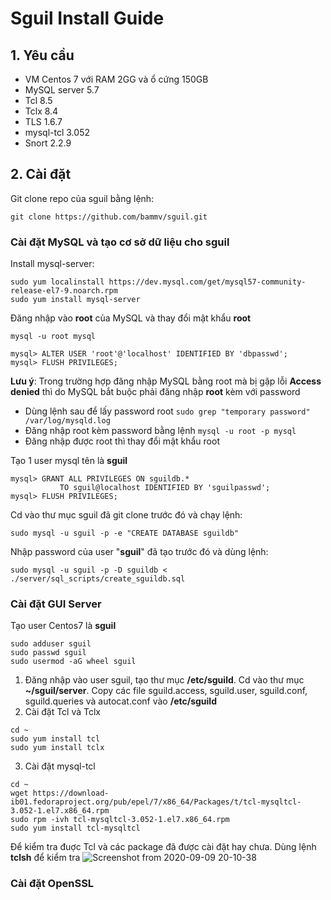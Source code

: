 # Sguil Install Guide

## 1. Yêu cầu 
  + VM Centos 7 với RAM 2GG và ổ cứng 150GB
  + MySQL server 5.7
  + Tcl 8.5
  + Tclx 8.4
  + TLS 1.6.7
  + mysql-tcl 3.052
  + Snort 2.2.9
## 2. Cài đặt

Git clone repo của sguil bằng lệnh:
```
git clone https://github.com/bammv/sguil.git
```

### Cài đặt MySQL và tạo cơ sở dữ liệu cho sguil
Install mysql-server:
```
sudo yum localinstall https://dev.mysql.com/get/mysql57-community-release-el7-9.noarch.rpm
sudo yum install mysql-server
```
Đăng nhập vào **root** của MySQL và thay đổi mật khẩu **root**
```
mysql -u root mysql
```
```   
mysql> ALTER USER 'root'@'localhost' IDENTIFIED BY 'dbpasswd';
mysql> FLUSH PRIVILEGES;
```
**Lưu ý**: Trong trường hợp đăng nhập MySQL bằng root mà bị gặp lỗi **Access denied** thì do MySQL bắt buộc phải đăng nhập **root** kèm với password
  + Dùng lệnh sau để lấy password root ```sudo grep "temporary password" /var/log/mysqld.log ```
  + Đăng nhập root kèm password bằng lệnh ```mysql -u root -p mysql```
  + Đăng nhập được root thì thay đổi mật khẩu root 

Tạo 1 user mysql tên là **sguil**
```
mysql> GRANT ALL PRIVILEGES ON sguildb.*
           TO sguil@localhost IDENTIFIED BY 'sguilpasswd';
mysql> FLUSH PRIVILEGES;
```
Cd vào thư mục sguil đã git clone trước đó và chạy lệnh:
```
sudo mysql -u sguil -p -e "CREATE DATABASE sguildb"
```
Nhập password của user "**sguil**" đã tạo trước đó và dùng lệnh:
```
sudo mysql -u sguil -p -D sguildb < ./server/sql_scripts/create_sguildb.sql
```
### Cài đặt GUI Server

Tạo user Centos7 là **sguil**
```
sudo adduser sguil
sudo passwd sguil
sudo usermod -aG wheel sguil
```
1. Đăng nhập vào user sguil, tạo thư mục **/etc/sguild**. Cd vào thư mục **~/sguil/server**. Copy các file sguild.access, sguild.user, sguild.conf, sguild.queries và autocat.conf vào **/etc/sguild** 
2. Cài đặt Tcl và Tclx
```
cd ~
sudo yum install tcl
sudo yum install tclx
```
3. Cài đặt mysql-tcl
```
cd ~
wget https://download-ib01.fedoraproject.org/pub/epel/7/x86_64/Packages/t/tcl-mysqltcl-3.052-1.el7.x86_64.rpm
sudo rpm -ivh tcl-mysqltcl-3.052-1.el7.x86_64.rpm
sudo yum install tcl-mysqltcl
```
Để kiểm tra đuợc Tcl và các package đã được cài đặt hay chưa. Dùng lệnh **tclsh** để kiểm tra
![Screenshot from 2020-09-09 20-10-38](https://user-images.githubusercontent.com/32956424/92602691-ac8cfc80-f2d8-11ea-9604-0b801bb4afc2.png)

### Cài đặt OpenSSL



